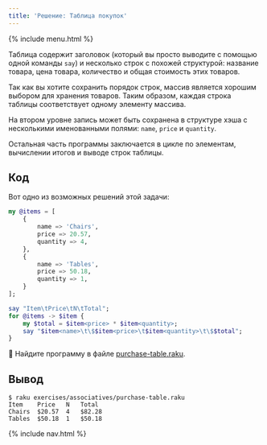 ```yaml
---
title: 'Решение: Таблица покупок'
---
```


{% include menu.html %}

Таблица содержит заголовок (который вы просто выводите с помощью одной команды `say`) и несколько строк с похожей структурой: название товара, цена товара, количество и общая стоимость этих товаров.

Так как вы хотите сохранить порядок строк, массив является хорошим выбором для хранения товаров. Таким образом, каждая строка таблицы соответствует одному элементу массива.

На втором уровне запись может быть сохранена в структуре хэша с несколькими именованными полями: `name`, `price` и `quantity`.

Остальная часть программы заключается в цикле по элементам, вычислении итогов и выводе строк таблицы.

## Код

Вот одно из возможных решений этой задачи:

```raku
my @items = [
    {
        name => 'Chairs',
        price => 20.57,
        quantity => 4,
    },
    {
        name => 'Tables',
        price => 50.18,
        quantity => 1,
    }
];

say "Item\tPrice\tN\tTotal";
for @items -> $item {
    my $total = $item<price> * $item<quantity>;
    say "$item<name>\t\$$item<price>\t$item<quantity>\t\$$total";
}
```

🦋 Найдите программу в файле [purchase-table.raku](https://github.com/ash/raku-course/blob/master/exercises/associatives/purchase-table.raku).

## Вывод

```console
$ raku exercises/associatives/purchase-table.raku
Item	Price	N	Total
Chairs	$20.57	4	$82.28
Tables	$50.18	1	$50.18
```

{% include nav.html %}